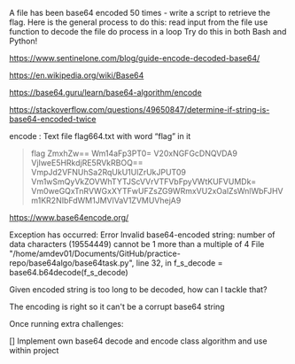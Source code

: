 A file has been base64 encoded 50 times - write a script to retrieve the flag. Here is the general process to do this:
read input from the file
use function to decode the file
do process in a loop
Try do this in both Bash and Python!

https://www.sentinelone.com/blog/guide-encode-decoded-base64/

https://en.wikipedia.org/wiki/Base64

https://base64.guru/learn/base64-algorithm/encode

https://stackoverflow.com/questions/49650847/determine-if-string-is-base64-encoded-twice


encode :
Text file flag664.txt with word “flag” in it
>flag
>ZmxhZw==
>Wm14aFp3PT0=
>V20xNGFGcDNQVDA9
>VjIweE5HRkdjRE5RVkRBOQ==
>VmpJd2VFNUhSa2RqUkU1UlZrUkJPUT09
>Vm1wSmQyVkZOVWhTYTJScVVrVTFVbFpyVWtKUFVUMDk=
>Vm0weGQxTnRVWGxXYTFwUFZsZG9WRmxVU2xOalZsWnlWbFJHVm1KR2NIbFdWM1JMVlVaV1ZVMUVhejA9

https://www.base64encode.org/

Exception has occurred: Error
Invalid base64-encoded string: number of data characters (19554449) cannot be 1 more than a multiple of 4
  File "/home/amdev01/Documents/GitHub/practice-repo/base64algo/base64task.py", line 32, in <module>
    f_s_decode = base64.b64decode(f_s_decode)

Given encoded string is too long to be decoded, how can I tackle that?

The encoding is right so it can't be a corrupt base64 string

Once running extra challenges:

[] Implement own base64 decode and encode class algorithm and use within project

